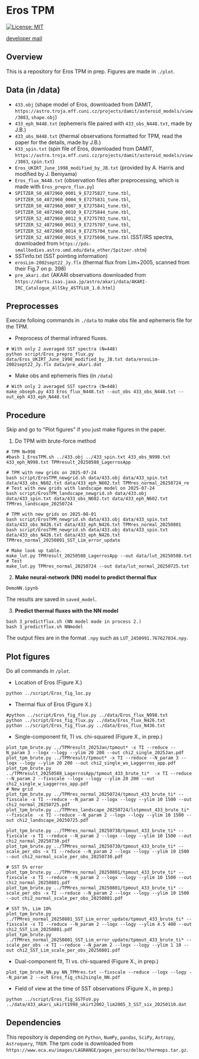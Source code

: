 # Eros TPM
[![License: MIT](https://img.shields.io/badge/License-MIT-yellow.svg)](https://opensource.org/licenses/MIT)

[developer mail](mailto:jbeniyama@oca.eu)

## Overview
This is a repository for Eros TPM in prep.
Figures are made in `./plot`.

## Data (in /data)
* `433.obj` (shape model of Eros, downloaded from DAMIT, `https://astro.troja.mff.cuni.cz/projects/damit/asteroid_models/view/3083`, `shape.obj`)
* `433_eph_N448.txt` (ephemeris file paired with `433_obs_N448.txt`, made by J.B.)
* `433_obs_N448.txt` (thermal observations formatted for TPM, read the paper for the details, made by J.B.)
* `433_spin.txt` (spin file of Eros, downloaded from DAMIT, `https://astro.troja.mff.cuni.cz/projects/damit/asteroid_models/view/3083`, `spin.txt`)
* `Eros_UKIRT_June_1998_modified_by_JB.txt` (provided by A. Harris and modified by J. Beniyama)
* `Eros_flux_N448.txt` (observation files after preprocessing, which is made with `Eros_prepro_flux.py`)
* `SPITZER_S0_4872960_0001_9_E7275827_tune.tbl`, `SPITZER_S0_4872960_0004_9_E7275831_tune.tbl`,
  `SPITZER_S0_4872960_0007_9_E7275841_tune.tbl`, `SPITZER_S0_4872960_0010_9_E7275844_tune.tbl`,
  `SPITZER_S2_4872960_0012_9_E7275703_tune.tbl`, `SPITZER_S2_4872960_0013_9_E7275707_tune.tbl`,
  `SPITZER_S2_4872960_0014_9_E7275704_tune.tbl`, `SPITZER_S2_4872960_0015_9_E7275696_tune.tbl`
  (SST/IRS spectra, downloaded from `https://pds-smallbodies.astro.umd.edu/data_other/Spitzer.shtm`)
* SSTinfo.txt (SST pointing information)
* `erosLim-2002sept22_Jy.flx` (thermal flux from Lim+2005, scanned from their Fig.7 on p. 398)
* `pre_akari.dat` (AKARI observations downloaded from `https://darts.isas.jaxa.jp/astro/akari/data/AKARI-IRC_Catalogue_AllSky_ASTFLUX_1.0.html`)

## Preprocesses
Execute folloing commands in `./data` to make obs file and ephemeris file for the TPM.

- Preprocess of thermal infrared fluxes.
``` 
# With only 2 averaged SST spectra (N=448)
python script/Eros_prepro_flux.py data/Eros_UKIRT_June_1998_modified_by_JB.txt data/erosLim-2002sept22_Jy.flx data/pre_akari.dat
``` 

- Make obs and ephemeris files (in `/data`)
```
# With only 2 averaged SST spectra (N=448)
make_obseph.py 433 Eros_flux_N448.txt --out_obs 433_obs_N448.txt --out_eph 433_eph_N448.txt
```

## Procedure
Skip and go to "Plot figures" if you just make figures in the paper.

1. Do TPM with brute-force method
```
# TPM N=998
#bash 1_ErosTPM.sh ../433.obj ../433_spin.txt 433_obs_N998.txt 433_eph_N998.txt TPMresult_20250508_LagerrosApp

# TPM with new grids on 2025-07-24
bash script/ErosTPM_newgrid.sh data/433.obj data/433_spin.txt data/433_obs_N602.txt data/433_eph_N602.txt TPMres_normal_20250724_re
# Test with new grids with landscape model on 2025-07-24
bash script/ErosTPM_landscape_newgrid.sh data/433.obj data/433_spin.txt data/433_obs_N602.txt data/433_eph_N602.txt TPMres_landscape_20250724

# TPM with new grids on 2025-08-01
bash script/ErosTPM_newgrid.sh data/433.obj data/433_spin.txt data/433_obs_N426.txt data/433_eph_N426.txt TPMres_normal_20250801
bash script/ErosTPM_newgrid.sh data/433.obj data/433_spin.txt data/433_obs_N426.txt data/433_eph_N426.txt TPMres_normal_20250801_SST_Lim_error_update

```

```
# Make look up table.
make_lut.py TPMresult_20250508_LagerrosApp --out data/lut_20250508.txt
# Test
make_lut.py TPMres_normal_20250724 --out data/lut_normal_20250725.txt
```

2. **Make neural-network (NN) model to predict thermal flux**
```
DemoNN.ipynb
```
The results are saved in `saved_model`.

3. **Predict thermal fluxes with the NN model**
```
bash 3_predictflux.sh (NN model made in process 2.)
bash 3_predictflux.sh NNmodel
```
The output files are in the format `.npy` such as `LUT_2450991.767627034.npy`.


## Plot figures
Do all commands in `/plot`.

- Location of Eros (Figure X.)
``` 
python ../script/Eros_fig_loc.py
```

- Thermal flux of Eros (Figure X.)
``` 
#python ../script/Eros_fig_flux.py ../data/Eros_flux_N998.txt
python ../script/Eros_fig_flux.py ../data/Eros_flux_N426.txt
python ../script/Eros_fig_flux.py ../data/Eros_flux_N436.txt
```

- Single-component fit, TI vs. chi-squared (Figure X., in prep.)
```
plot_tpm_brute.py ../TPMresult_2025Jan/tpmout* -x TI --reduce --N_param 3 --logx --logy --ylim 20 200 --out chi2_single_2025Jan.pdf
plot_tpm_brute.py ../TPMresult/tpmout* -x TI --reduce --N_param 3 --logx --logy --ylim 20 200 --out chi2_single_wo_Laggerros_app.pdf
plot_tpm_brute.py ../TPMresult_20250508_LagerrosApp/tpmout_433_brute_ti*  -x TI --reduce --N_param 2 --fixscale --logx --logy --ylim 20 200 --out chi2_single_w_Laggerros_app.pdf
# New grid 
plot_tpm_brute.py ../TPMres_normal_20250724/tpmout_433_brute_ti* --fixscale -x TI --reduce --N_param 2 --logx --logy --ylim 10 1500 --out chi2_normal_20250725.pdf
plot_tpm_brute.py ../TPMres_landscape_20250724/lstpmout_433_brute_ti* --fixscale  -x TI --reduce --N_param 2 --logx --logy --ylim 10 1500 --out chi2_landscape_20250725.pdf

plot_tpm_brute.py ../TPMres_normal_20250730/tpmout_433_brute_ti* --fixscale -x TI --reduce --N_param 2 --logx --logy --ylim 10 1500 --out chi2_normal_20250730.pdf
plot_tpm_brute.py ../TPMres_normal_20250730/tpmout_433_brute_ti* --scale_per_obs -x TI --reduce --N_param 2 --logx --logy --ylim 10 1500 --out chi2_normal_scale_per_obs_20250730.pdf

# SST 5% error
plot_tpm_brute.py ../TPMres_normal_20250801/tpmout_433_brute_ti* --fixscale -x TI --reduce --N_param 2 --logx --logy --ylim 10 1500 --out chi2_normal_20250801.pdf
plot_tpm_brute.py ../TPMres_normal_20250801/tpmout_433_brute_ti* --scale_per_obs -x TI --reduce --N_param 2 --logx --logy --ylim 10 1500 --out chi2_normal_scale_per_obs_20250801.pdf

# SST 5%, Lim 10%
plot_tpm_brute.py ../TPMres_normal_20250801_SST_Lim_error_update/tpmout_433_brute_ti* --fixscale -x TI --reduce --N_param 2 --logx --logy --ylim 4.5 400 --out chi2_SST_Lim_20250801.pdf
plot_tpm_brute.py ../TPMres_normal_20250801_SST_Lim_error_update/tpmout_433_brute_ti* --scale_per_obs -x TI --reduce --N_param 2 --logx --logy --ylim 1 10 --out chi2_SST_Lim_scale_per_obs_20250801.pdf
```

- Dual-component fit, TI vs. chi-squared (Figure X., in prep.)
```
plot_tpm_brute_NN.py NN_TPMres.txt --fixscale --reduce --logx --logy --N_param 2 --out Eros_fig_chi2single_NN.pdf
```

- Field of view at the time of SST observations (Figure X., in prep.)
```
python ../script/Eros_fig_SSTFoV.py ../data/433_akari_ukirt1998_ukirt2002_lim2005_3_SST_six_20250110.dat
``` 

## Dependencies
This repository is depending on `Python`, `NumPy`, `pandas`, `SciPy`, `Astropy`, `Astroquery`, `TREM`.
The tpm code is downloaded from `https://www.oca.eu/images/LAGRANGE/pages_perso/delbo/thermops.tar.gz`.
